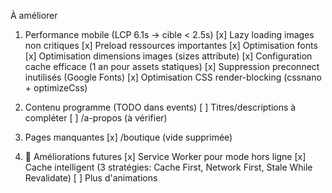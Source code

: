 À améliorer
1. Performance mobile (LCP 6.1s → cible < 2.5s)
[x] Lazy loading images non critiques
[x] Preload ressources importantes
[x] Optimisation fonts
[x] Optimisation dimensions images (sizes attribute)
[x] Configuration cache efficace (1 an pour assets statiques)
[x] Suppression preconnect inutilisés (Google Fonts)
[x] Optimisation CSS render-blocking (cssnano + optimizeCss)

2. Contenu programme (TODO dans events)
[ ] Titres/descriptions à compléter
[ ] /a-propos (à vérifier)

3. Pages manquantes
[x] /boutique (vide supprimée)


4. 🔮 Améliorations futures
[x] Service Worker pour mode hors ligne
[x] Cache intelligent (3 stratégies: Cache First, Network First, Stale While Revalidate)
[ ] Plus d'animations